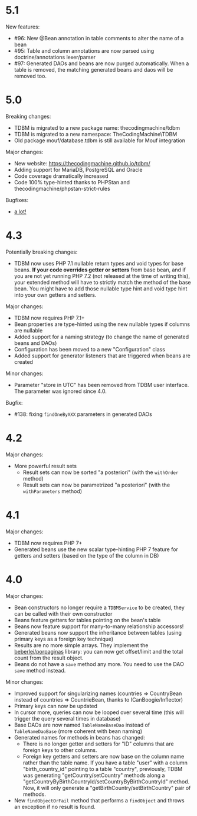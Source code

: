 5.1
===

New features:

- \#96: New @Bean annotation in table comments to alter the name of a bean
- \#95: Table and column annotations are now parsed using doctrine/annotations lexer/parser
- \#97: Generated DAOs and beans are now purged automatically. When a table is removed, the matching generated beans and daos will be removed too.

5.0
===

Breaking changes:

- TDBM is migrated to a new package name: thecodingmachine/tdbm
- TDBM is migrated to a new namespace: TheCodingMachine\TDBM
- Old package mouf/database.tdbm is still available for Mouf integration

Major changes:

- New website: https://thecodingmachine.github.io/tdbm/
- Adding support for MariaDB, PostgreSQL and Oracle
- Code coverage dramatically increased
- Code 100% type-hinted thanks to PHPStan and thecodingmachine/phpstan-strict-rules

Bugfixes:

- [a lot!](https://github.com/thecodingmachine/tdbm/milestone/1?closed=1)

4.3
===

Potentially breaking changes:

- TDBM now uses PHP 7.1 nullable return types and void types for base beans. **If your code overrides getter or setters** from base bean, and if you are not yet running PHP 7.2 (not released at the time of writing this), your extended method will have to strictly match the method of the base bean. You might have to add those nullable type hint and void type hint into your own getters and setters.

Major changes:

- TDBM now requires PHP 7.1+
- Bean properties are type-hinted using the new nullable types if columns are nullable
- Added support for a naming strategy (to change the name of generated beans and DAOs)
- Configuration has been moved to a new "Configuration" class
- Added support for generator listeners that are triggered when beans are created

Minor changes:

- Parameter "store in UTC" has been removed from TDBM user interface. The parameter was ignored since 4.0.

Bugfix:

- \#138: fixing `findOneByXXX` parameters in generated DAOs

4.2
===

Major changes:

- More powerful result sets
    - Result sets can now be sorted "a posteriori" (with the `withOrder` method)
    - Result sets can now be parametrized "a posteriori" (with the `withParameters` method)

4.1
===

Major changes:

- TDBM now requires PHP 7+
- Generated beans use the new scalar type-hinting PHP 7 feature for getters and setters (based on the type of the column in DB)

4.0
===

Major changes:

- Bean constructors no longer require a `TDBMService` to be created, they can be called with their own constructor
- Beans feature getters for tables pointing on the bean's table
- Beans now feature support for many-to-many relationship accessors!
- Generated beans now support the inheritance between tables (using primary keys as a foreign key technique)
- Results are no more simple arrays. They implement the [beberlei/porpaginas](https://github.com/beberlei/porpaginas) library: you can now get offset/limit and
  the total count from the result object.
- Beans do not have a `save` method any more. You need to use the DAO `save` method instead.
 
Minor changes:

- Improved support for singularizing names (countries => CountryBean instead of countries => CountrieBean, thanks to ICanBoogie/Inflector)
- Primary keys can now be updated
- In cursor more, queries can now be looped over several time (this will trigger the query several times in database)
- Base DAOs are now named `TableNameBaseDao` instead of `TableNameDaoBase` (more coherent with bean naming)
- Generated names for methods in beans has changed:
    - There is no longer getter and setters for "ID" columns that are foreign keys to other columns.
    - Foreign key getters and setters are now base on the column name rather than the table name.
      If you have a table "user" with a column "birth_country_id" pointing to a table "country", previously, TDBM was
      generating "getCountry/setCountry" methods along a "getCountryByBirthCountryId/setCountryByBirthCountryId" method.
      Now, it will only generate a "getBirthCountry/setBirthCountry" pair of methods.
- New `findObjectOrFail` method that performs a `findObject` and throws an exception if no result is found.